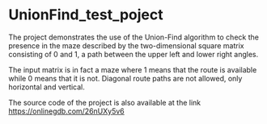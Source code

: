 # UnionFind_test_poject

The project demonstrates the use of the Union-Find algorithm to check the presence in the maze described by the two-dimensional square matrix consisting of 0 and 1,
a path between the upper left and lower right angles.

The input matrix is in fact a maze where 1 means that the route is available while 0 means that it is not. Diagonal route paths are not allowed, only horizontal and vertical.

The source code of the project is also available at the link https://onlinegdb.com/26nUXy5v6
